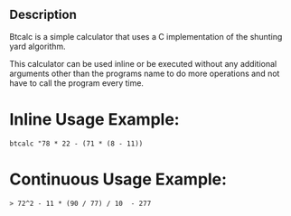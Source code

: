 ## Description

Btcalc is a simple calculator that uses a C implementation of the shunting yard algorithm.

This calculator can be used inline or be executed without any additional arguments 
other than the programs name to do more operations and not have to call the program every time.

# Inline Usage Example: 
`btcalc "78 * 22 - (71 * (8 - 11))`

# Continuous Usage Example: 
`> 72^2 - 11 * (90 / 77) / 10  - 277`
